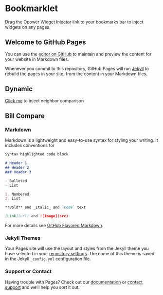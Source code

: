 <script src="https://cdn.rawgit.com/clubajax/custom-elements-polyfill/821b16e1/index.js"></script>
<script src="https://ei-util-qa.va.opower.it/ei/x/embedded-api/test.js"></script>
<script>__maestro__.initialize({useFixtures: true});</script>

# Bookmarklet

<p>
  Drag the <a href="javascript:(function()%7B(async()%20%3D%3E%20%7Bif%20(window.define)%20%7Bwindow.define.amd%20%3D%20false%3B%7Ddelete%20window.angular%3Bconst%20style%20%3D%20document.createElement('style')%3Bstyle.innerHTML%20%3D%20'.insertWidgetHere%20%7B%20outline%3Athick%20double%20%2332a1ce%3B%20%7D'%3Bdocument.body.appendChild(style)%3Bconst%20customElementShim%20%3D%20document.createElement('script')%3Bconst%20customElementShimLoaded%20%3D%20new%20Promise(resolve%20%3D%3E%20customElementShim.onload%20%3D%20resolve)%3BcustomElementShim.src%20%3D%20'https%3A%2F%2Fcdn.rawgit.com%2Fclubajax%2Fcustom-elements-polyfill%2F821b16e1%2Findex.js'%3Bdocument.body.appendChild(customElementShim)%3Bawait%20customElementShimLoaded%3Bconst%20opowerWidgets%20%3D%20%5B%5D%3Bconst%20oldDefine%20%3D%20customElements.define%3BcustomElements.define%20%3D%20function(name%2C%20...args)%20%7Bif%20(%2F%5Eopower-%2F.test(name))%20%7BopowerWidgets.push(name)%3B%7Dreturn%20oldDefine.call(this%2C%20name%2C%20...args)%3B%7D%3Bconst%20opowerApiEl%20%3D%20document.createElement('script')%3Bconst%20opowerApiElLoaded%20%3D%20new%20Promise(resolve%20%3D%3E%20opowerApiEl.onload%20%3D%20resolve)%3BopowerApiEl.src%20%3D%20'https%3A%2F%2Fei-util-qa.va.opower.it%2Fei%2Fx%2Fembedded-api%2Ftest.js%3Ffixtures%3Dtrue'%3Bdocument.body.appendChild(opowerApiEl)%3Bawait%20opowerApiElLoaded%3B__maestro__.initialize(%7BuseFixtures%3A%20true%7D)%3Blet%20prev%3Bdocument.body.addEventListener('mouseover'%2C%20handler)%3Bdocument.body.addEventListener('click'%2C%20insert)%3Bfunction%20insert(event)%20%7Bif%20(event.metaKey%20%26%26%20prev)%20%7Bprev.className%20%3D%20prev.className.replace(%2F%5CbinsertWidgetHere%5Cb%2F%2C%20'')%3Bconst%20placement%20%3D%20prev%3Bprev%20%3D%20undefined%3Bconst%20el%20%3D%20document.createElement('div')%3Bel.style%20%3D%20'position%3A%20fixed%3B%20top%3A%2050%25%3B%20left%3A%2050%25%3B'%3Bel.attachShadow(%7Bmode%3A%20%22open%22%7D)%3Bel.shadowRoot.innerHTML%20%3D%20'%3Cdiv%20style%3D%22padding%3A%200px%2010px%2020px%2010px%3B%20background%3A%20lightgray%3B%20border%3A%201px%20solid%20black%3B%22%3E%3Ch3%3ESelect%20Widget%3C%2Fh3%3E%3Cselect%3E%3Coption%3E%3C%2Foption%3E'%20%2BopowerWidgets.map(widget%20%3D%3E%20%60%3Coption%20value%3D%22%24%7Bwidget%7D%22%3E%24%7Bwidget%7D%3C%2Foption%3E%60).join('')%20%2B'%3C%2Fselect%3E%3C%2Fdiv%3E'%3Bdocument.body.appendChild(el)%3Bel.shadowRoot.querySelector('select').addEventListener('change'%2C%20()%20%3D%3E%20%7Bconst%20selectEl%20%3D%20el.shadowRoot.querySelector('select')%3Bconst%20opowerWidgetName%20%3D%20selectEl.options%5BselectEl.selectedIndex%5D.value%3Bif%20(opowerWidgetName)%20%7Bplacement.insertBefore(document.createElement(opowerWidgetName)%2C%20placement.firstChild)%3B%7Ddocument.body.removeChild(el)%3B%7D)%3B%7D%7Dfunction%20handler(event)%20%7Bif%20(event.target%20%3D%3D%3D%20document.body%20%7C%7C(prev%20%26%26%20prev%20%3D%3D%3D%20event.target))%20%7Breturn%3B%7Dif%20(prev%20%26%26%20prev.className%20%26%26%20prev.className.replace)%20%7Bprev.className%20%3D%20prev.className.replace(%2F%5CbinsertWidgetHere%5Cb%2F%2C%20'')%3Bprev%20%3D%20undefined%3B%7Dif%20(event.target%20%26%26%20event.metaKey)%20%7Bprev%20%3D%20event.target%3Bprev.className%20%2B%3D%20%22%20insertWidgetHere%22%3B%7D%7D%7D)()%7D)()">Opower Widget Injector</a> link to your bookmarks bar to inject widgets on any pages.
</p>

## Welcome to GitHub Pages

You can use the [editor on GitHub](https://github.com/nowells/demo/edit/master/index.md) to maintain and preview the content for your website in Markdown files.

Whenever you commit to this repository, GitHub Pages will run [Jekyll](https://jekyllrb.com/) to rebuild the pages in your site, from the content in your Markdown files.

## Dynamic

<p><a href="javascript:document.querySelector('#dynamic').appendChild(document.createElement('opower-neighbor-comparison'))">Click me</a> to inject neighbor comparison</p>

<div id="dynamic"></div>

## Bill Compare
<opower-bill-compare-enhanced></opower-bill-compare-enhanced>

### Markdown

Markdown is a lightweight and easy-to-use syntax for styling your writing. It includes conventions for

```markdown
Syntax highlighted code block

# Header 1
## Header 2
### Header 3

- Bulleted
- List

1. Numbered
2. List

**Bold** and _Italic_ and `Code` text

[Link](url) and ![Image](src)
```

For more details see [GitHub Flavored Markdown](https://guides.github.com/features/mastering-markdown/).

### Jekyll Themes

Your Pages site will use the layout and styles from the Jekyll theme you have selected in your [repository settings](https://github.com/nowells/demo/settings). The name of this theme is saved in the Jekyll `_config.yml` configuration file.

### Support or Contact

Having trouble with Pages? Check out our [documentation](https://help.github.com/categories/github-pages-basics/) or [contact support](https://github.com/contact) and we’ll help you sort it out.
